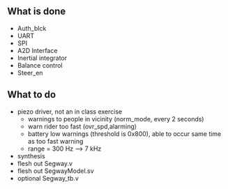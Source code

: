 What is done
------------
* Auth_blck
* UART 
* SPI
* A2D Interface
* Inertial integrator
* Balance control
* Steer_en


What to do
------------
* piezo driver, not an in class exercise
	* warnings to people in vicinity (norm_mode, every 2 seconds)
	* warn rider too fast (ovr_spd,alarming)
	* battery low warnings (threshold is 0x800), able to occur same time as too fast warning
	* range = 300 Hz --> 7 kHz 
* synthesis
* flesh out Segway.v
* flesh out SegwayModel.sv
* optional Segway_tb.v	
